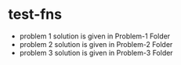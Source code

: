 # test-fns
- problem 1 solution is given in Problem-1 Folder
- problem 2 solution is given in Problem-2 Folder
- problem 3 solution is given in Problem-3 Folder
